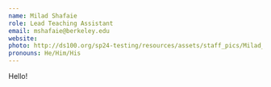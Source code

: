 ```yaml
---
name: Milad Shafaie
role: Lead Teaching Assistant
email: mshafaie@berkeley.edu
website: 
photo: http://ds100.org/sp24-testing/resources/assets/staff_pics/Milad_Shafaie.jpg
pronouns: He/Him/His
---
```

Hello!
